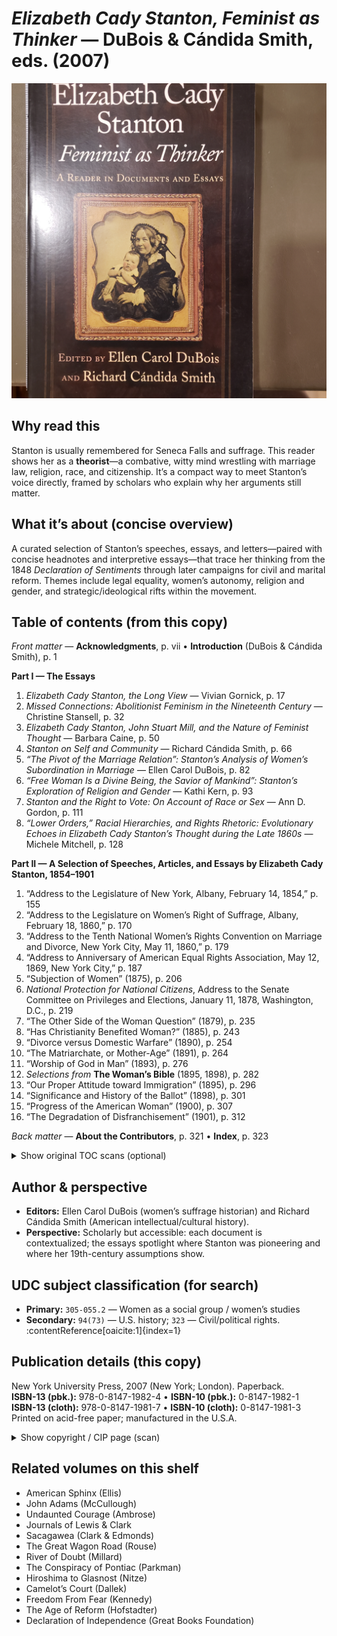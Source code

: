 # *Elizabeth Cady Stanton, Feminist as Thinker* — DuBois & Cándida Smith, eds. (2007)

![Cover — *Elizabeth Cady Stanton, Feminist as Thinker*](ElizabethCadyStanton_Cover.jpg)

## Why read this
Stanton is usually remembered for Seneca Falls and suffrage. This reader shows her as a **theorist**—a combative, witty mind wrestling with marriage law, religion, race, and citizenship. It’s a compact way to meet Stanton’s voice directly, framed by scholars who explain why her arguments still matter.

## What it’s about (concise overview)
A curated selection of Stanton’s speeches, essays, and letters—paired with concise headnotes and interpretive essays—that trace her thinking from the 1848 *Declaration of Sentiments* through later campaigns for civil and marital reform. Themes include legal equality, women’s autonomy, religion and gender, and strategic/ideological rifts within the movement.

## Table of contents (from this copy)

*Front matter* — **Acknowledgments**, p. vii • **Introduction** (DuBois & Cándida Smith), p. 1

**Part I — The Essays**
1. *Elizabeth Cady Stanton, the Long View* — Vivian Gornick, p. 17  
2. *Missed Connections: Abolitionist Feminism in the Nineteenth Century* — Christine Stansell, p. 32  
3. *Elizabeth Cady Stanton, John Stuart Mill, and the Nature of Feminist Thought* — Barbara Caine, p. 50  
4. *Stanton on Self and Community* — Richard Cándida Smith, p. 66  
5. *“The Pivot of the Marriage Relation”: Stanton’s Analysis of Women’s Subordination in Marriage* — Ellen Carol DuBois, p. 82  
6. *“Free Woman Is a Divine Being, the Savior of Mankind”: Stanton’s Exploration of Religion and Gender* — Kathi Kern, p. 93  
7. *Stanton and the Right to Vote: On Account of Race or Sex* — Ann D. Gordon, p. 111  
8. *“Lower Orders,” Racial Hierarchies, and Rights Rhetoric: Evolutionary Echoes in Elizabeth Cady Stanton’s Thought during the Late 1860s* — Michele Mitchell, p. 128  

**Part II — A Selection of Speeches, Articles, and Essays by Elizabeth Cady Stanton, 1854–1901**
1. “Address to the Legislature of New York, Albany, February 14, 1854,” p. 155  
2. “Address to the Legislature on Women’s Right of Suffrage, Albany, February 18, 1860,” p. 170  
3. “Address to the Tenth National Women’s Rights Convention on Marriage and Divorce, New York City, May 11, 1860,” p. 179  
4. “Address to Anniversary of American Equal Rights Association, May 12, 1869, New York City,” p. 187  
5. “Subjection of Women” (1875), p. 206  
6. *National Protection for National Citizens*, Address to the Senate Committee on Privileges and Elections, January 11, 1878, Washington, D.C., p. 219  
7. “The Other Side of the Woman Question” (1879), p. 235  
8. “Has Christianity Benefited Woman?” (1885), p. 243  
9. “Divorce versus Domestic Warfare” (1890), p. 254  
10. “The Matriarchate, or Mother-Age” (1891), p. 264  
11. “Worship of God in Man” (1893), p. 276  
12. *Selections from* **The Woman’s Bible** (1895, 1898), p. 282  
13. “Our Proper Attitude toward Immigration” (1895), p. 296  
14. “Significance and History of the Ballot” (1898), p. 301  
15. “Progress of the American Woman” (1900), p. 307  
16. “The Degradation of Disfranchisement” (1901), p. 312  

*Back matter* — **About the Contributors**, p. 321 • **Index**, p. 323

<details>
<summary>Show original TOC scans (optional)</summary>

- [Table of contents — page 1](ElizabethCadyStanton_TOC.jpg)  
- [Table of contents — page 2](ElizabethCadyStanton_TOC2.jpg)

<!-- If you prefer inline images when expanded, uncomment these lines:
![Table of contents — page 1](ElizabethCadyStanton_TOC.jpg)
![Table of contents — page 2](ElizabethCadyStanton_TOC2.jpg)
-->
</details>

## Author & perspective
- **Editors:** Ellen Carol DuBois (women’s suffrage historian) and Richard Cándida Smith (American intellectual/cultural history).  
- **Perspective:** Scholarly but accessible: each document is contextualized; the essays spotlight where Stanton was pioneering and where her 19th-century assumptions show.

## UDC subject classification (for search)
- **Primary:** `305-055.2` — Women as a social group / women’s studies  
- **Secondary:** `94(73)` — U.S. history; `323` — Civil/political rights. :contentReference[oaicite:1]{index=1}

## Publication details (this copy)
New York University Press, 2007 (New York; London). Paperback.  
**ISBN-13 (pbk.):** 978-0-8147-1982-4 • **ISBN-10 (pbk.):** 0-8147-1982-1  
**ISBN-13 (cloth):** 978-0-8147-1981-7 • **ISBN-10 (cloth):** 0-8147-1981-3  
Printed on acid-free paper; manufactured in the U.S.A.

<details>
<summary>Show copyright / CIP page (scan)</summary>

- [Copyright/CIP page — NYU Press](ElizabethCadyStanton_CopyRight.jpg)

<!-- Uncomment to render the scan inline:
![Copyright/CIP page — NYU Press](ElizabethCadyStanton_CopyRight.jpg)
-->
</details>

## Related volumes on this shelf
- American Sphinx (Ellis)  
- John Adams (McCullough)  
- Undaunted Courage (Ambrose)  
- Journals of Lewis & Clark  
- Sacagawea (Clark & Edmonds)  
- The Great Wagon Road (Rouse)  
- River of Doubt (Millard)  
- The Conspiracy of Pontiac (Parkman)  
- Hiroshima to Glasnost (Nitze)  
- Camelot’s Court (Dallek)  
- Freedom From Fear (Kennedy)  
- The Age of Reform (Hofstadter)  
- Declaration of Independence (Great Books Foundation)
